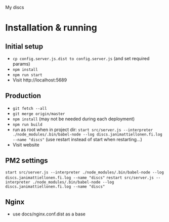My discs

# Installation & running

## Initial setup

* `cp config.server.js.dist to config.server.js` (and set required params)
* `npm install`
* `npm run start`
* Visit http://localhost:5689

## Production

* `git fetch --all`
* `git merge origin/master`
* `npm install` (may not be needed during each deployment)
* `npm run build`
* run as root when in project dir: `start src/server.js --interpreter ./node_modules/.bin/babel-node --log discs.janimattiellonen.fi.log --name "discs"` (use restart instead of start when restarting...)
* Visit website


## PM2 settings

`start src/server.js --interpreter ./node_modules/.bin/babel-node --log discs.janimattiellonen.fi.log --name "discs"`
`restart src/server.js --interpreter ./node_modules/.bin/babel-node --log discs.janimattiellonen.fi.log --name "discs"`

## Nginx

* use docs/nginx.conf.dist as a base

## 